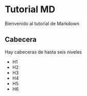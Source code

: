 # Tutorial MD
Bienvenido al tutorial de Markdown
## Cabecera
Hay cabeceras de hasta seis niveles
* H1
* H2
* H3
* H4
* H5
* H6
